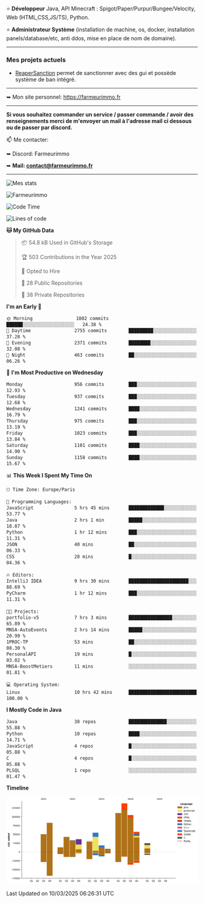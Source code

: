 ⭐ **Développeur** Java, API Minecraft : Spigot/Paper/Purpur/Bungee/Velocity, Web (HTML,CSS,JS/TS), Python.

⭐ **Administrateur Système** (installation de machine, os, docker, installation panels/database/etc, anti ddos, mise en place de nom de domaine).

---

### Mes projets actuels
- [ReaperSanction](https://www.spigotmc.org/resources/reapersanction.89580/) permet de sanctionner avec des gui et possède système de ban intégré.

---

➥ Mon site personnel: https://farmeurimmo.fr

---

**Si vous souhaitez commander un service / passer commande / avoir des renseignements merci de m'envoyer un mail à l'adresse mail ci dessous ou de passer par discord.**

📫 Me contacter:
 
   ➥ Discord: Farmeurimmo
   
   ➥ **Mail: contact@farmeurimmo.fr**

---

![Mes stats](https://github-readme-stats.farmeurimmo.fr/api?username=Farmeurimmo&count_private=true&show_icons=true&theme=radical)

<img src="https://komarev.com/ghpvc/?username=Farmeurimmo" alt="Farmeurimmo" />

<!--START_SECTION:waka-->
![Code Time](http://img.shields.io/badge/Code%20Time-1%2C897%20hrs%2023%20mins-blue)

![Lines of code](https://img.shields.io/badge/From%20Hello%20World%20I%27ve%20Written-805.5%20thousand%20lines%20of%20code-blue)

**🐱 My GitHub Data** 

> 📦 54.8 kB Used in GitHub's Storage 
 > 
> 🏆 503 Contributions in the Year 2025
 > 
> 💼 Opted to Hire
 > 
> 📜 28 Public Repositories 
 > 
> 🔑 38 Private Repositories 
 > 
**I'm an Early 🐤** 

```text
🌞 Morning                1802 commits        ██████░░░░░░░░░░░░░░░░░░░   24.38 % 
🌆 Daytime                2755 commits        █████████░░░░░░░░░░░░░░░░   37.28 % 
🌃 Evening                2371 commits        ████████░░░░░░░░░░░░░░░░░   32.08 % 
🌙 Night                  463 commits         ██░░░░░░░░░░░░░░░░░░░░░░░   06.26 % 
```
📅 **I'm Most Productive on Wednesday** 

```text
Monday                   956 commits         ███░░░░░░░░░░░░░░░░░░░░░░   12.93 % 
Tuesday                  937 commits         ███░░░░░░░░░░░░░░░░░░░░░░   12.68 % 
Wednesday                1241 commits        ████░░░░░░░░░░░░░░░░░░░░░   16.79 % 
Thursday                 975 commits         ███░░░░░░░░░░░░░░░░░░░░░░   13.19 % 
Friday                   1023 commits        ███░░░░░░░░░░░░░░░░░░░░░░   13.84 % 
Saturday                 1101 commits        ████░░░░░░░░░░░░░░░░░░░░░   14.90 % 
Sunday                   1158 commits        ████░░░░░░░░░░░░░░░░░░░░░   15.67 % 
```


📊 **This Week I Spent My Time On** 

```text
🕑︎ Time Zone: Europe/Paris

💬 Programming Languages: 
JavaScript               5 hrs 45 mins       █████████████░░░░░░░░░░░░   53.77 % 
Java                     2 hrs 1 min         █████░░░░░░░░░░░░░░░░░░░░   18.87 % 
Python                   1 hr 12 mins        ███░░░░░░░░░░░░░░░░░░░░░░   11.31 % 
JSON                     40 mins             ██░░░░░░░░░░░░░░░░░░░░░░░   06.33 % 
CSS                      28 mins             █░░░░░░░░░░░░░░░░░░░░░░░░   04.36 % 

🔥 Editors: 
IntelliJ IDEA            9 hrs 30 mins       ██████████████████████░░░   88.69 % 
PyCharm                  1 hr 12 mins        ███░░░░░░░░░░░░░░░░░░░░░░   11.31 % 

🐱‍💻 Projects: 
portfolio-v5             7 hrs 3 mins        ████████████████░░░░░░░░░   65.89 % 
MNSA-AutoEvents          2 hrs 14 mins       █████░░░░░░░░░░░░░░░░░░░░   20.99 % 
1PROC-TP                 53 mins             ██░░░░░░░░░░░░░░░░░░░░░░░   08.30 % 
PersonalAPI              19 mins             █░░░░░░░░░░░░░░░░░░░░░░░░   03.02 % 
MNSA-BoostMetiers        11 mins             ░░░░░░░░░░░░░░░░░░░░░░░░░   01.81 % 

💻 Operating System: 
Linux                    10 hrs 42 mins      █████████████████████████   100.00 % 
```

**I Mostly Code in Java** 

```text
Java                     38 repos            ██████████████░░░░░░░░░░░   55.88 % 
Python                   10 repos            ████░░░░░░░░░░░░░░░░░░░░░   14.71 % 
JavaScript               4 repos             █░░░░░░░░░░░░░░░░░░░░░░░░   05.88 % 
C                        4 repos             █░░░░░░░░░░░░░░░░░░░░░░░░   05.88 % 
PLSQL                    1 repo              ░░░░░░░░░░░░░░░░░░░░░░░░░   01.47 % 
```



**Timeline**

![Lines of Code chart](https://raw.githubusercontent.com/Farmeurimmo/Farmeurimmo/main/assets/bar_graph.png)


 Last Updated on 10/03/2025 06:26:31 UTC
<!--END_SECTION:waka-->
